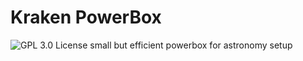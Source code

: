 # Kraken PowerBox
![GPL 3.0 License](https://img.shields.io/badge/GitHub-GPL--3.0-informational)
 small but efficient powerbox for astronomy setup

